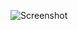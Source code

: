 ![Screenshot](https://raw.githubusercontent.com/Cryakl/Ultimate-RAT-Collection/refs/heads/main/Rewind/Rewind%201.4/Screenshot.png)
